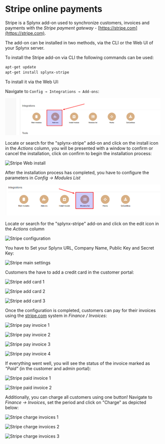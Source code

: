 Stripe online payments
======================

Stripe is a Splynx add-on  used to synchronize customers, invoices and payments with the *Stripe payment gateway* - [https://stripe.com](https://stripe.com).

The add-on can be installed in two methods, via the CLI or the Web UI of your Splynx server.

To install the Stripe add-on via CLI the following commands can be used:


```bash
apt-get update
apt-get install splynx-stripe
```
To install it via the Web UI:

Navigate to `Config → Integrations → Add-ons`:

![Addons](0.png)

Locate or search for the "splynx-stripe" add-on and click on the install icon in the *Actions* column, you will be presented with a window to confirm or cancel the installation, click on confirm to begin the installation process:

![Stripe Web install](stripe_web_install.png)

After the installation process has completed, you have to configure the parameters in *Config → Modules List*

![Module list](4.png)

Locate or search for the "splynx-stripe" add-on and click on the edit icon in the *Actions* column

![Stripe configuration](configuration.png)

You have to Set your Splynx URL, Company Name, Public Key and Secret Key:

![Stripe main settings](main_settings.png)

Customers the have to add a credit card in the customer portal:

![Stripe add card 1](add_card_1.png)

![Stripe add card 2](add_card_2.png)

![Stripe add card 3](add_card_3.png)

Once the configuration is completed, customers can pay for their invoices using the [stripe.com](https://stripe.com) system in *Finance / Invoices*:

![Stripe pay invoice 1](pay_invoice_1.png)

![Stripe pay invoice 2](pay_invoice_2.png)

![Stripe pay invoice 3](pay_invoice_3.png)

![Stripe pay invoice 4](pay_invoice_4.png)

If everything went well, you will see the status of the invoice marked as *"Paid"* (in the customer and admin portal):

![Stripe paid invoice 1](paid_invoice_1.png)

![Stripe paid invoice 2](paid_invoice_2.png)

Additionally, you can charge all customers using one button! Navigate to *Finance → Invoices*, set the period and click on "Charge" as depicted below:

![Stripe charge invoices 1](charge_invoices_1.png)

![Stripe charge invoices 2](charge_invoices_2.png)

![Stripe charge invoices 3](charge_invoices_3.png)
